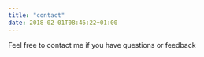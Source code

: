```yaml
---
title: "contact"
date: 2018-02-01T08:46:22+01:00
---
```



Feel free to contact me if you have questions or feedback